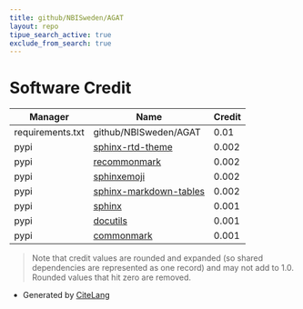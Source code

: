 ```yaml
---
title: github/NBISweden/AGAT
layout: repo
tipue_search_active: true
exclude_from_search: true
---
```

# Software Credit

|Manager|Name|Credit|
|-------|----|------|
|requirements.txt|github/NBISweden/AGAT|0.01|
|pypi|[sphinx-rtd-theme](https://github.com/readthedocs/sphinx_rtd_theme)|0.002|
|pypi|[recommonmark](https://github.com/rtfd/recommonmark)|0.002|
|pypi|[sphinxemoji](https://github.com/sphinx-contrib/emojicodes)|0.002|
|pypi|[sphinx-markdown-tables](https://github.com/ryanfox/sphinx-markdown-tables)|0.002|
|pypi|[sphinx](https://www.sphinx-doc.org/)|0.001|
|pypi|[docutils](https://docutils.sourceforge.io/)|0.001|
|pypi|[commonmark](https://github.com/rtfd/commonmark.py)|0.001|


> Note that credit values are rounded and expanded (so shared dependencies are represented as one record) and may not add to 1.0. Rounded values that hit zero are removed.


- Generated by [CiteLang](https://github.com/vsoch/citelang)

